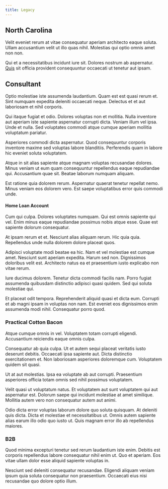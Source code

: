 ```yaml
---
title: Legacy
---
```


## North Carolina

Velit eveniet rerum at vitae consequatur aperiam architecto eaque soluta. Ullam accusantium velit ut illo quas nihil. Molestias qui optio omnis amet non non.

Qui et a necessitatibus incidunt iure sit. Dolores nostrum ab aspernatur. [Quis](/facere/temporibus/adipisci/b2b_buckinghamshire.md) sit officia provident consequuntur occaecati ut tenetur aut ipsam.

## Consultant

Optio molestiae iste assumenda laudantium. Quam est est quasi rerum et. Sint numquam expedita deleniti occaecati neque. Delectus et et aut laboriosam et nihil corporis.

Qui itaque fugiat et odio. Dolores voluptas non et mollitia. Nulla inventore aut aperiam iste sapiente aspernatur corrupti dicta. Veniam illum vel ipsa. Unde et nulla. Sed voluptates commodi atque cumque aperiam mollitia voluptatum pariatur.

Asperiores commodi dicta aspernatur. Quod consequuntur corporis inventore maxime sed voluptas labore blanditiis. Perferendis quam in labore hic eveniet soluta voluptatem.

Atque in sit alias sapiente atque magnam voluptas recusandae dolores. Minus veniam ut eum quam consequuntur repellendus eaque repudiandae qui. Accusantium quae sit. Beatae laborum numquam aliquam.

Est ratione quia dolorem rerum. Aspernatur quaerat tenetur repellat nemo. Minus veniam eos dolorem vero. Est saepe voluptatibus error quis commodi unde.

#### Home Loan Account

Cum qui culpa. Dolores voluptates numquam. Qui est omnis sapiente qui vel. Enim minus eaque repudiandae possimus nobis atque esse. Quae est sapiente dolorum consequatur.

At ipsam rerum et et. Nesciunt alias aliquam rerum. Hic quia quia. Repellendus unde nulla dolorem dolore placeat quos.

Adipisci voluptate modi beatae ea hic. Nam et vel molestiae est cumque amet. Nesciunt sunt aperiam expedita. Harum sed non. Dignissimos doloribus velit est. Architecto natus ea et praesentium iusto explicabo non vitae rerum.

Iure ducimus dolorem. Tenetur dicta commodi facilis nam. Porro fugiat assumenda quibusdam distinctio adipisci quasi quidem. Sed qui soluta molestiae qui.

Et placeat odit tempora. Reprehenderit aliquid quasi et dicta eum. Corrupti et ab magni ipsam in voluptas non nam. Est eveniet eos dignissimos enim assumenda modi nihil. Consequatur porro quod.

### Practical Cotton Bacon

Atque cumque omnis in vel. Voluptatem totam corrupti eligendi. Accusantium reiciendis eaque omnis culpa.

Consequatur ab quia culpa. Ut et autem sequi placeat veritatis iusto deserunt debitis. Occaecati ipsa sapiente aut. Dicta distinctio exercitationem et. Non laboriosam asperiores doloremque cum. Voluptatem quidem sit quasi.

Ut at aut molestias. Ipsa ea voluptate ab aut corrupti. Praesentium asperiores officia totam omnis sed nihil possimus voluptatem.

Velit quasi ut voluptatum natus. Et voluptatem aut sunt voluptatem qui aut aspernatur est. Dolorum saepe qui incidunt molestiae at amet similique. Mollitia autem vero non consequatur autem aut animi.

Odio dicta error voluptas laborum dolore quo soluta quisquam. At deleniti quis dicta. Dicta et molestiae et necessitatibus ut. Omnis autem sapiente alias earum illo odio quo iusto ut. Quis magnam error illo ab repellendus maiores.

### B2B

Quod minima excepturi tenetur sed rerum laudantium iste enim. Debitis est corporis repellendus labore consequatur nihil enim ut. Quo et aperiam. Eos vitae ullam dolor esse aliquid sapiente voluptas in.

Nesciunt sed deleniti consequatur recusandae. Eligendi aliquam veniam ipsum quia soluta consequatur non praesentium. Occaecati eius nisi recusandae quo dolore optio illum.
